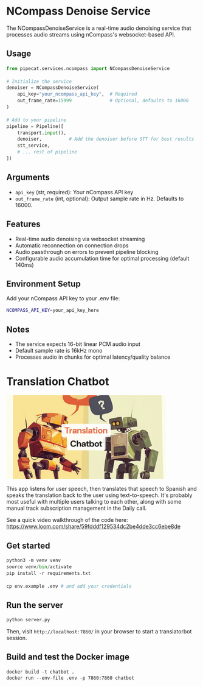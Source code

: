 # NCompass Denoise Service

The NCompassDenoiseService is a real-time audio denoising service that processes audio streams using nCompass's websocket-based API.

## Usage

```python
from pipecat.services.ncompass import NCompassDenoiseService

# Initialize the service
denoiser = NCompassDenoiseService(
    api_key="your_ncompass_api_key",  # Required
    out_frame_rate=15999              # Optional, defaults to 16000
)

# Add to your pipeline
pipeline = Pipeline([
    transport.input(),
    denoiser,          # Add the denoiser before STT for best results
    stt_service,
    # ... rest of pipeline
])
```

## Arguments

- `api_key` (str, required): Your nCompass API key
- `out_frame_rate` (int, optional): Output sample rate in Hz. Defaults to 16000.

## Features

- Real-time audio denoising via websocket streaming
- Automatic reconnection on connection drops
- Audio passthrough on errors to prevent pipeline blocking
- Configurable audio accumulation time for optimal processing (default 140ms)

## Environment Setup

Add your nCompass API key to your .env file:

```bash
NCOMPASS_API_KEY=your_api_key_here
```

## Notes

- The service expects 16-bit linear PCM audio input
- Default sample rate is 16kHz mono
- Processes audio in chunks for optimal latency/quality balance


# Translation Chatbot

<img src="image.png" width="420px">

This app listens for user speech, then translates that speech to Spanish and speaks the translation back to the user using text-to-speech. It's probably most useful with multiple users talking to each other, along with some manual track subscription management in the Daily call.

See a quick video walkthrough of the code here: https://www.loom.com/share/59fdddf129534dc2be4dde3cc6ebe8de

## Get started

```python
python3 -m venv venv
source venv/bin/activate
pip install -r requirements.txt

cp env.example .env # and add your credentials

```

## Run the server

```bash
python server.py
```

Then, visit `http://localhost:7860/` in your browser to start a translatorbot session.

## Build and test the Docker image

```
docker build -t chatbot .
docker run --env-file .env -p 7860:7860 chatbot
```
